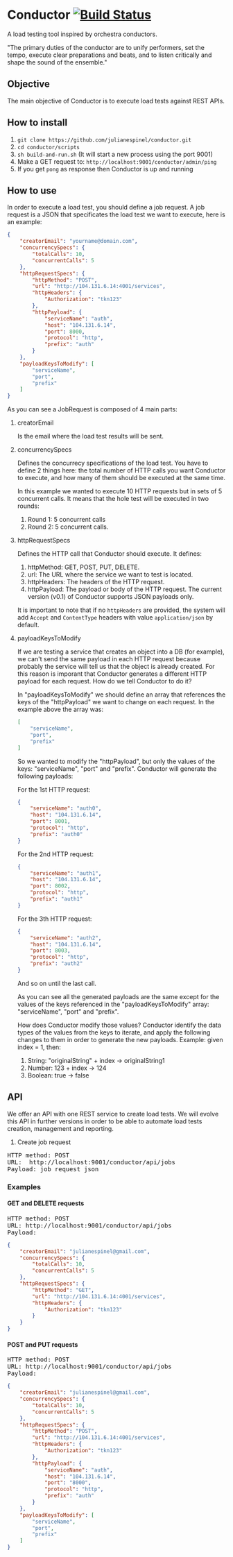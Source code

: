 # Conductor [![Build Status](https://travis-ci.org/julianespinel/conductor.svg?branch=master)](https://travis-ci.org/julianespinel/conductor)

A load testing tool inspired by orchestra conductors.

"The primary duties of the conductor are to unify performers, set the tempo, execute clear preparations and beats, and to listen critically and shape the sound of the ensemble."

## Objective

The main objective of Conductor is to execute load tests against REST APIs.

## How to install

1. `git clone https://github.com/julianespinel/conductor.git`
1. `cd conductor/scripts`
1. `sh build-and-run.sh` (It will start a new process using the port 9001)
1. Make a GET request to: `http://localhost:9001/conductor/admin/ping`
1. If you get `pong` as response then Conductor is up and running

## How to use

In order to execute a load test, you should define a job request. A job request is a JSON that specificates the load test we want to execute, here is an example:

```json 
{
    "creatorEmail": "yourname@domain.com",
    "concurrencySpecs": {
        "totalCalls": 10,
        "concurrentCalls": 5
    },
    "httpRequestSpecs": {
        "httpMethod": "POST",
        "url": "http://104.131.6.14:4001/services",
        "httpHeaders": {
            "Authorization": "tkn123"
        },
        "httpPayload": {
            "serviceName": "auth",
            "host": "104.131.6.14",
            "port": 8000,
            "protocol": "http",
            "prefix": "auth"
        }
    },
    "payloadKeysToModify": [
        "serviceName",
        "port",
        "prefix"
    ]
}
```

As you can see a JobRequest is composed of 4 main parts:

1. creatorEmail

	Is the email where the load test results will be sent.

2. concurrencySpecs

	Defines the concurrecy specifications of the load test. You have to define 2 things here: the total number of HTTP calls you want Conductor to execute, and how many of them should be executed at the same time.
    
    In this example we wanted to execute 10 HTTP requests but in sets of 5 concurrent calls. It means that the hole test will be executed in two rounds:
    
    1. Round 1: 5 concurrent calls
    1. Round 2: 5 concurrent calls.
       
1. httpRequestSpecs

	Defines the HTTP call that Conductor should execute. It defines:
    
    1. httpMethod: GET, POST, PUT, DELETE.
    1. url: The URL where the service we want to test is located.
    1. httpHeaders: The headers of the HTTP request.
    1. httpPayload: The payload or body of the HTTP request. The current version (v0.1) of Conductor supports JSON payloads only.
    
    It is important to note that if no `httpHeaders` are provided, the system will add `Accept` and `ContentType` headers with value `application/json` by default.

1. payloadKeysToModify

	If we are testing a service that creates an object into a DB (for example), we can't send the same payload in each HTTP request because probably the service will tell us that the object is already created. For this reason is imporant that Conductor generates a different HTTP payload for each request. How do we tell Conductor to do it?
	
    In "payloadKeysToModify" we should define an array that references the keys of the "httpPayload" we want to change on each request. In the example above the array was: 
    
    ```json
    [
        "serviceName",
        "port",
        "prefix"
    ]
    ```
    
    So we wanted to modify the "httpPayload", but only the values of the keys: "serviceName", "port" and "prefix". Conductor will generate the following payloads: 
    
    For the 1st HTTP request:
    
    ```json
    {
        "serviceName": "auth0",
        "host": "104.131.6.14",
        "port": 8001,
        "protocol": "http",
        "prefix": "auth0"
    }
    ```
    
    For the 2nd HTTP request:
    
    ```json
    {
        "serviceName": "auth1",
        "host": "104.131.6.14",
        "port": 8002,
        "protocol": "http",
        "prefix": "auth1"
    }
    ```
    
    For the 3th HTTP request:
    
    ```json
    {
        "serviceName": "auth2",
        "host": "104.131.6.14",
        "port": 8003,
        "protocol": "http",
        "prefix": "auth2"
    }
    ```
    
    And so on until the last call.
    
    As you can see all the generated payloads are the same except for the values of the keys referenced in the "payloadKeysToModify" array: "serviceName", "port" and "prefix". 
    
    How does Conductor modify those values? Conductor identify the data types of the values from the keys to iterate, and apply the following changes to them in order to generate the new payloads. Example: given index = 1, then: 
    1. String: "originalString" + index -> originalString1
    1. Number: 123 + index -> 124
    1. Boolean: true -> false

## API

We offer an API with one REST service to create load tests. We will evolve this API in further versions in order to be able to automate load tests creation, management and reporting.

1. Create job request

<pre>
HTTP method: POST
URL:  http://localhost:9001/conductor/api/jobs
Payload: job request json
</pre>

### Examples

#### GET and DELETE requests

<pre>
HTTP method: POST
URL: http://localhost:9001/conductor/api/jobs
Payload:
</pre>

```json
{
    "creatorEmail": "julianespinel@gmail.com",
    "concurrencySpecs": {
        "totalCalls": 10,
        "concurrentCalls": 5
    },
    "httpRequestSpecs": {
        "httpMethod": "GET",
        "url": "http://104.131.6.14:4001/services",
        "httpHeaders": {
            "Authorization": "tkn123"
        }
    }
}
```

#### POST and PUT requests

<pre>
HTTP method: POST
URL: http://localhost:9001/conductor/api/jobs
Payload:
</pre>

```json
{
    "creatorEmail": "julianespinel@gmail.com",
    "concurrencySpecs": {
        "totalCalls": 10,
        "concurrentCalls": 5
    },
    "httpRequestSpecs": {
        "httpMethod": "POST",
        "url": "http://104.131.6.14:4001/services",
        "httpHeaders": {
            "Authorization": "tkn123"
        },
        "httpPayload": {
            "serviceName": "auth",
            "host": "104.131.6.14",
            "port": "8000",
            "protocol": "http",
            "prefix": "auth"
        }
    },
    "payloadKeysToModify": [
        "serviceName",
        "port",
        "prefix"
    ]
}
```
